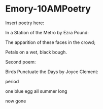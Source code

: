 # Emory-10AMPoetry

Insert poetry here:

In a Station of the Metro by Ezra Pound:

The apparition of these faces in the crowd;

Petals on a wet, black bough.

Second poem:

Birds Punctuate the Days by Joyce Clement:

period

one blue egg all summer long

now gone
